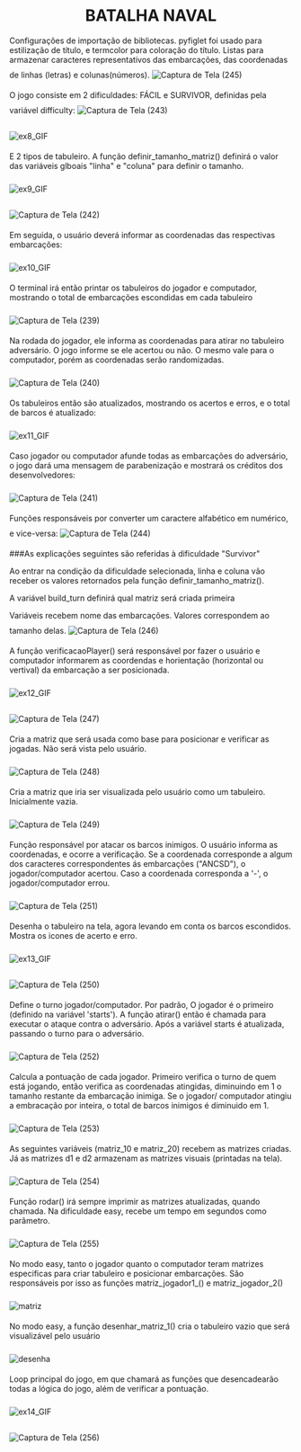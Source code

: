 <style> img{ margin-bottom: 5px; margin-top:10px } 
</style>

<h1 align="center">BATALHA NAVAL</h1>

Configurações de importação de bibliotecas. pyfiglet foi usado para estilização de título, e termcolor para coloração do título.
Listas para armazenar caracteres representativos das embarcações, das coordenadas de linhas (letras) e colunas(números).
![Captura de Tela (245)](https://github.com/VictorFadel06/batalha-Naval/assets/127444074/6d65c221-5547-4d28-a372-83b42233dbf3)


O jogo consiste em 2 dificuldades: FÁCIL e SURVIVOR, definidas pela variável difficulty:
![Captura de Tela (243)](https://github.com/VictorFadel06/batalha-Naval/assets/127444074/8e472890-f30c-454c-b68b-c6be81f4968f)

![ex8_GIF](https://github.com/VictorFadel06/batalha-Naval/assets/127444074/0ff5a074-632f-420c-97e3-38f9aaeb0a66)


E 2 tipos de tabuleiro. A função  definir_tamanho_matriz() definirá o valor das variáveis glboais "linha" e "coluna" para definir o tamanho. 

![ex9_GIF](https://github.com/VictorFadel06/batalha-Naval/assets/127444074/72dbb358-d4d9-4ded-89d7-1c2f6c711bf8)

![Captura de Tela (242)](https://github.com/VictorFadel06/batalha-Naval/assets/127444074/e59dfbb7-57c5-48c6-a34f-d29aa49c52d5)


Em seguida, o usuário deverá informar as coordenadas das respectivas embarcações:

![ex10_GIF](https://github.com/VictorFadel06/batalha-Naval/assets/127444074/3369a0bd-cd28-4d19-9e14-4db42f76e2d8)

O terminal irá então printar os tabuleiros do jogador e computador, mostrando o total de embarcações escondidas em cada tabuleiro

![Captura de Tela (239)](https://github.com/VictorFadel06/batalha-Naval/assets/127444074/ab99be7c-59cf-4bf2-b833-8608017378e8)

Na rodada do jogador, ele informa as coordenadas para atirar no tabuleiro adversário. O jogo informe se ele acertou ou não. O mesmo vale para o computador, porém as coordenadas serão randomizadas.

![Captura de Tela (240)](https://github.com/VictorFadel06/batalha-Naval/assets/127444074/01965ee0-6e6e-4053-a8fb-1d488e203b0e)

Os tabuleiros então são atualizados, mostrando os acertos e erros, e o total de barcos é atualizado:

![ex11_GIF](https://github.com/VictorFadel06/batalha-Naval/assets/127444074/646d949d-d117-4214-8fd8-cf05f0c8272c)

Caso jogador ou computador afunde todas as embarcações do adversário, o jogo dará uma mensagem de parabenização e mostrará os créditos dos desenvolvedores:

![Captura de Tela (241)](https://github.com/VictorFadel06/batalha-Naval/assets/127444074/38c7a4fb-1e54-4f19-998f-53b9f52a6dcc)




Funções responsáveis por converter um caractere alfabético em numérico, e vice-versa:
![Captura de Tela (244)](https://github.com/VictorFadel06/batalha-Naval/assets/127444074/89589bb2-6861-4241-9299-b0c30032919c)


###As explicações seguintes são referidas à dificuldade "Survivor"



Ao entrar na condição da dificuldade selecionada, linha e coluna vão receber os valores retornados pela função definir_tamanho_matriz().

A variável build_turn definirá qual matriz será criada primeira


Variáveis recebem nome das embarcações. Valores correspondem ao tamanho delas.
![Captura de Tela (246)](https://github.com/VictorFadel06/batalha-Naval/assets/127444074/6bbb17c3-09f1-4781-9f7c-374b4808e044)


A função verificacaoPlayer() será responsável por fazer o usuário e computador informarem as coordendas e horientação (horizontal ou vertival) da embarcação a ser posicionada.

![ex12_GIF](https://github.com/VictorFadel06/batalha-Naval/assets/127444074/b06b18a1-570f-4870-be73-a65dc0edff00)


![Captura de Tela (247)](https://github.com/VictorFadel06/batalha-Naval/assets/127444074/31149f22-e2f8-4480-90ee-c0ad9d0fcd16)


Cria a matriz que será usada como base para posicionar e verificar as jogadas. Não será vista pelo usuário.

![Captura de Tela (248)](https://github.com/VictorFadel06/batalha-Naval/assets/127444074/695ad4e2-2f7c-43db-9e15-ff9ab96df643)


Cria a matriz que iria ser visualizada pelo usuário como um tabuleiro. Inicialmente vazia.

![Captura de Tela (249)](https://github.com/VictorFadel06/batalha-Naval/assets/127444074/dec498bf-96f9-4517-8265-2779b75e9972)


Função responsável por atacar os barcos inimigos. O usuário informa as coordenadas, e ocorre a verificação. Se a coordenada corresponde a algum dos caracteres correspondentes ás embarcações ("ANCSD"), o jogador/computador acertou. Caso a coordenada corresponda a '-', o jogador/computador errou.

![Captura de Tela (251)](https://github.com/VictorFadel06/batalha-Naval/assets/127444074/7d31f3b8-a64d-45f5-8f8d-08aa18bb1123)



Desenha o tabuleiro na tela, agora levando em conta os barcos escondidos. Mostra os icones de acerto e erro.

![ex13_GIF](https://github.com/VictorFadel06/batalha-Naval/assets/127444074/e18bdd27-8758-4f21-a63f-b5a7c0de357d)

![Captura de Tela (250)](https://github.com/VictorFadel06/batalha-Naval/assets/127444074/9a92e5f4-b607-4456-9327-a77ebead1ad5)



Define o turno jogador/computador. Por padrão, O jogador é o primeiro (definido na variável 'starts'). A função atirar() então é chamada para executar o ataque contra o adversário. Após a variável starts é atualizada, passando o turno para o adversário.

![Captura de Tela (252)](https://github.com/VictorFadel06/batalha-Naval/assets/127444074/6eefc5c9-1976-4c6e-a0a5-30cf18fb7634)


Calcula a pontuação de cada jogador. Primeiro verifica o turno de quem está jogando, então verifica as coordenadas atingidas, diminuindo em 1 o tamanho restante da embarcação inimiga. Se o jogador/ computador atingiu a embracação por inteira, o total de barcos inimigos é diminuido em 1.

![Captura de Tela (253)](https://github.com/VictorFadel06/batalha-Naval/assets/127444074/04bac498-8061-45b7-acb5-893c190fd26f)

As seguintes variáveis (matriz_10 e matriz_20) recebem as matrizes criadas. Já as matrizes d1 e d2 armazenam as matrizes visuais (printadas na tela). 

![Captura de Tela (254)](https://github.com/VictorFadel06/batalha-Naval/assets/127444074/d3db26e3-cd3a-4621-879a-aa3651f0b169)

Função rodar() irá sempre imprimir as matrizes atualizadas, quando chamada. Na dificuldade easy, recebe um tempo em segundos como parâmetro.

![Captura de Tela (255)](https://github.com/VictorFadel06/batalha-Naval/assets/127444074/cee41faa-f5b6-47b5-9098-6ff43ebca9f5)

No modo easy, tanto o jogador quanto o computador teram matrizes especificas para criar tabuleiro e posicionar embarcações. São responsáveis por isso as funções matriz_jogador1_() e matriz_jogador_2()

![matriz](https://github.com/VictorFadel06/batalha-Naval/assets/127444074/fcec1147-36ff-4976-98b0-d8187e939546)

No modo easy, a função desenhar_matriz_1() cria o tabuleiro vazio que será visualizável pelo usuário

![desenha](https://github.com/VictorFadel06/batalha-Naval/assets/127444074/f7cf1b5a-f7eb-4e6c-ae22-070bb0ce4fbf)


Loop principal do jogo, em que chamará as funções que desencadearão todas a lógica do jogo, além de verificar a pontuação.

![ex14_GIF](https://github.com/VictorFadel06/batalha-Naval/assets/127444074/3ad23e05-70a0-4ec6-9b86-1ca2290f868f)

![Captura de Tela (256)](https://github.com/VictorFadel06/batalha-Naval/assets/127444074/e557fb48-7dd2-44cf-bd7f-828c8a11ba0a)
